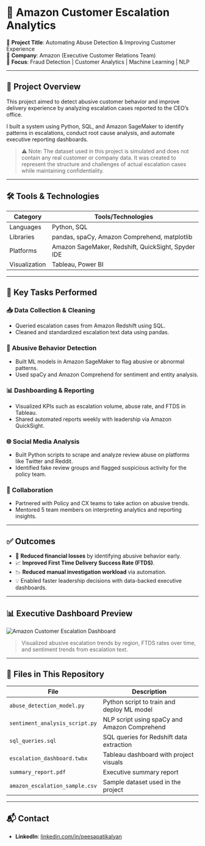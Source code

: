 # 🚨 Amazon Customer Escalation Analytics

📌 **Project Title**: Automating Abuse Detection & Improving Customer Experience  
🏢 **Company**: Amazon (Executive Customer Relations Team)  
🧠 **Focus**: Fraud Detection | Customer Analytics | Machine Learning | NLP

---

## 📖 Project Overview

This project aimed to detect abusive customer behavior and improve delivery experience by analyzing escalation cases reported to the CEO’s office.

I built a system using Python, SQL, and Amazon SageMaker to identify patterns in escalations, conduct root cause analysis, and automate executive reporting dashboards.

> ⚠️ Note: The dataset used in this project is simulated and does not contain any real customer or company data. It was created to represent the structure and challenges of actual escalation cases while maintaining confidentiality.


---

## 🛠 Tools & Technologies

| Category       | Tools/Technologies |
|----------------|--------------------|
| Languages      | Python, SQL        |
| Libraries      | pandas, spaCy, Amazon Comprehend, matplotlib |
| Platforms      | Amazon SageMaker, Redshift, QuickSight, Spyder IDE |
| Visualization  | Tableau, Power BI  |

---

## 🧩 Key Tasks Performed

### 📥 Data Collection & Cleaning
- Queried escalation cases from Amazon Redshift using SQL.
- Cleaned and standardized escalation text data using pandas.

### 🚩 Abusive Behavior Detection
- Built ML models in Amazon SageMaker to flag abusive or abnormal patterns.
- Used spaCy and Amazon Comprehend for sentiment and entity analysis.

### 📊 Dashboarding & Reporting
- Visualized KPIs such as escalation volume, abuse rate, and FTDS in Tableau.
- Shared automated reports weekly with leadership via Amazon QuickSight.

### 🌐 Social Media Analysis
- Built Python scripts to scrape and analyze review abuse on platforms like Twitter and Reddit.
- Identified fake review groups and flagged suspicious activity for the policy team.

### 🤝 Collaboration
- Partnered with Policy and CX teams to take action on abusive trends.
- Mentored 5 team members on interpreting analytics and reporting insights.

---

## ✅ Outcomes

- 🛑 **Reduced financial losses** by identifying abusive behavior early.
- 📈 **Improved First Time Delivery Success Rate (FTDS)**.
- 📉 **Reduced manual investigation workload** via automation.
- 💡 Enabled faster leadership decisions with data-backed executive dashboards.

---

## 📊 Executive Dashboard Preview

![Amazon Customer Escalation Dashboard](images/escalation_dashboard.png)

> Visualized abusive escalation trends by region, FTDS rates over time, and sentiment trends from escalation text.

---

## 📂 Files in This Repository

| File                        | Description                                        |
|-----------------------------|----------------------------------------------------|
| `abuse_detection_model.py` | Python script to train and deploy ML model         |
| `sentiment_analysis_script.py` | NLP script using spaCy and Amazon Comprehend |
| `sql_queries.sql`          | SQL queries for Redshift data extraction           |
| `escalation_dashboard.twbx`| Tableau dashboard with project visuals             |
| `summary_report.pdf`       | Executive summary report                           |
| `amazon_escalation_sample.csv` | Sample dataset used in the project           |

---

## 📬 Contact

- **LinkedIn**: [linkedin.com/in/peesapatikalyan](https://www.linkedin.com/in/sreeramakalyan/)
